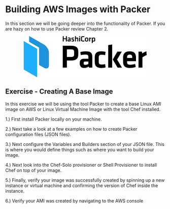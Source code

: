 # Building AWS Images with Packer

In this section we will be going deeper into the functionality of Packer. If you are hazy on how to use Packer review Chapter 2.

<center>

  ![](img6/packer.png)

</center>

## Exercise - Creating A Base Image

In this exercise we will be using the tool Packer to create a base Linux AMI image on AWS or Linux Virtual Machine Image with the tool Chef installed.

1.) First install Packer locally on your machine.

2.) Next take a look at a few examples on how to create Packer configuration files (JSON files).

3.) Next configure the Variables and Builders section of your JSON file. This is where you would define things such as where you want to build your image.

4.) Next look into the Chef-Solo provisioner or Shell Provisioner to install Chef on top of your image.

5.) Finally, verify your image was successfully created by spinning up a new instance or virtual machine and confirming the version of Chef inside the instance.

6.) Verify your AMI was created by navigating to the AWS console
